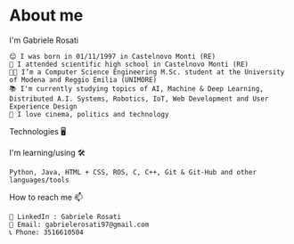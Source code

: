 # About me

I'm Gabriele Rosati 

    😊 I was born in 01/11/1997 in Castelnovo Monti (RE)
    🏫 I attended scientific high school in Castelnovo Monti (RE)
    👨‍🎓 I’m a Computer Science Engineering M.Sc. student at the University of Modena and Reggio Emilia (UNIMORE)
    📚 I'm currently studying topics of AI, Machine & Deep Learning, Distributed A.I. Systems, Robotics, IoT, Web Development and User Experience Design
    🎥 I love cinema, politics and technology
    

Technologies 🖥️

I'm learning/using 🛠

    Python, Java, HTML + CSS, ROS, C, C++, Git & Git-Hub and other languages/tools

How to reach me 📫

    👥 LinkedIn : Gabriele Rosati
    📧 Email: gabrielerosati97@gmail.com
    📞 Phone: 3516610504
